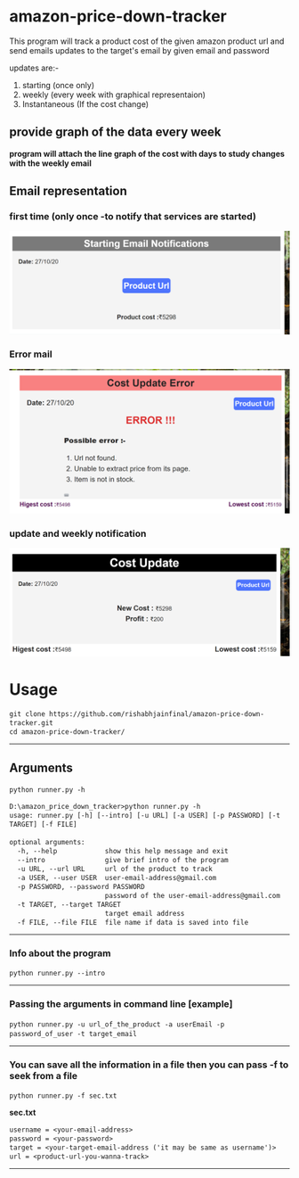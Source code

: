 # amazon-price-down-tracker
This program will track a product cost of the given amazon product url 
and send emails updates to the target's email by given email and password 

updates are:-
  1. starting (once only) 
  2. weekly (every week with graphical representaion) 
  3. Instantaneous (If the cost change)
  
## provide graph of the data every week
**program will attach the line graph of the cost with days to study changes with the weekly email**

## Email representation

### first time (only once -to notify that services are started)
<img width=600 src='https://github.com/rishabhjainfinal/amazon-price-down-tracker/blob/main/README_dependency/first-time.png' alt='first time mail template' >


### Error mail
<img width=600 src='https://github.com/rishabhjainfinal/amazon-price-down-tracker/blob/main/README_dependency/error.png' alt='error mail template'>

### update and weekly notification
<img width=600 src='https://github.com/rishabhjainfinal/amazon-price-down-tracker/blob/main/README_dependency/update.png' alt='update mail template' >

# Usage
```
git clone https://github.com/rishabhjainfinal/amazon-price-down-tracker.git
cd amazon-price-down-tracker/
```

----

## Arguments
`python runner.py -h`

```
D:\amazon_price_down_tracker>python runner.py -h
usage: runner.py [-h] [--intro] [-u URL] [-a USER] [-p PASSWORD] [-t TARGET] [-f FILE]

optional arguments:
  -h, --help            show this help message and exit
  --intro               give brief intro of the program
  -u URL, --url URL     url of the product to track
  -a USER, --user USER  user-email-address@gmail.com
  -p PASSWORD, --password PASSWORD
                        password of the user-email-address@gmail.com
  -t TARGET, --target TARGET
                        target email address
  -f FILE, --file FILE  file name if data is saved into file
```

----

### Info about the program

`python runner.py --intro`

---

### Passing the arguments in command line [example] 

`python runner.py -u url_of_the_product -a userEmail -p password_of_user -t target_email `

---

### You can save all the information in a file then you can pass -f to seek from a file

`python runner.py -f sec.txt`

**sec.txt**
```
username = <your-email-address>
password = <your-password>
target = <your-target-email-address ('it may be same as username')>
url = <product-url-you-wanna-track>
```
---
